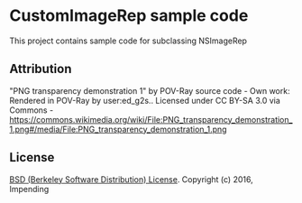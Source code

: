 # CustomImageRep sample code

This project contains sample code for subclassing NSImageRep

## Attribution ##
"PNG transparency demonstration 1" by POV-Ray source code - Own work: Rendered in POV-Ray by user:ed\_g2s.. Licensed under CC BY-SA 3.0 via Commons - https://commons.wikimedia.org/wiki/File:PNG_transparency_demonstration_1.png#/media/File:PNG_transparency_demonstration_1.png

## License ##
[BSD (Berkeley Software Distribution) License](http://www.opensource.org/licenses/bsd-license.php).
Copyright (c) 2016, Impending
